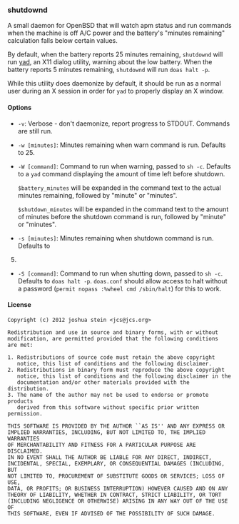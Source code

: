### shutdownd

A small daemon for OpenBSD that will watch apm status and run commands when
the machine is off A/C power and the battery's "minutes remaining" calculation
falls below certain values.

By default, when the battery reports 25 minutes remaining, `shutdownd` will
run [yad](http://yad.googlecode.com/), an X11 dialog utility, warning about the
low battery.  When the battery reports 5 minutes remaining, `shutdownd` will
run `doas halt -p`.

While this utility does daemonize by default, it should be run as a normal user
during an X session in order for `yad` to properly display an X window.

#### Options

* `-v`: Verbose - don't daemonize, report progress to STDOUT.  Commands are
still run.

* `-w [minutes]`: Minutes remaining when warn command is run.  Defaults to 25.

* `-W [command]`: Command to run when warning, passed to `sh -c`.  Defaults to
a `yad` command displaying the amount of time left before shutdown.

	`$battery_minutes` will be expanded in the command text to the actual minutes
	remaining, followed by "minute" or "minutes".

	`$shutdown_minutes` will be expanded in the command text to the amount of
	minutes before the shutdown command is run, followed by "minute" or "minutes".

* `-s [minutes]`: Minutes remaining when shutdown command is run.  Defaults to
5.

* `-S [command]`: Command to run when shutting down, passed to `sh -c`.
Defaults to `doas halt -p`.  `doas.conf` should allow access to halt without a
password (`permit nopass :%wheel cmd /sbin/halt`) for this to work.

#### License

	Copyright (c) 2012 joshua stein <jcs@jcs.org>

	Redistribution and use in source and binary forms, with or without
	modification, are permitted provided that the following conditions
	are met:

	1. Redistributions of source code must retain the above copyright
	   notice, this list of conditions and the following disclaimer.
	2. Redistributions in binary form must reproduce the above copyright
	   notice, this list of conditions and the following disclaimer in the
	   documentation and/or other materials provided with the distribution.
	3. The name of the author may not be used to endorse or promote products
	   derived from this software without specific prior written permission.

	THIS SOFTWARE IS PROVIDED BY THE AUTHOR ``AS IS'' AND ANY EXPRESS OR
	IMPLIED WARRANTIES, INCLUDING, BUT NOT LIMITED TO, THE IMPLIED WARRANTIES
	OF MERCHANTABILITY AND FITNESS FOR A PARTICULAR PURPOSE ARE DISCLAIMED.
	IN NO EVENT SHALL THE AUTHOR BE LIABLE FOR ANY DIRECT, INDIRECT,
	INCIDENTAL, SPECIAL, EXEMPLARY, OR CONSEQUENTIAL DAMAGES (INCLUDING, BUT
	NOT LIMITED TO, PROCUREMENT OF SUBSTITUTE GOODS OR SERVICES; LOSS OF USE,
	DATA, OR PROFITS; OR BUSINESS INTERRUPTION) HOWEVER CAUSED AND ON ANY
	THEORY OF LIABILITY, WHETHER IN CONTRACT, STRICT LIABILITY, OR TORT
	(INCLUDING NEGLIGENCE OR OTHERWISE) ARISING IN ANY WAY OUT OF THE USE OF
	THIS SOFTWARE, EVEN IF ADVISED OF THE POSSIBILITY OF SUCH DAMAGE.
